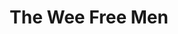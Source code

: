 ---
title: The Wee Free Men
storyType: ya
connections:
  sequel:
    - a-hat-full-of-sky
  minor:
    - the-amazing-maurice
    - carpe-jugulum
---